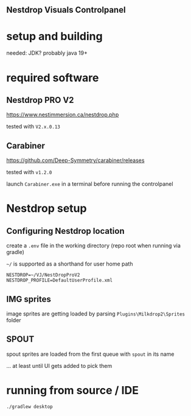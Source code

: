 ## Nestdrop Visuals Controlpanel

# setup and building

needed: JDK? probably java 19+

# required software

## Nestdrop PRO V2

https://www.nestimmersion.ca/nestdrop.php

tested with `V2.x.0.13`

## Carabiner

https://github.com/Deep-Symmetry/carabiner/releases

tested with `v1.2.0`

launch `Carabiner.exe` in a terminal before running the controlpanel

<!-- no longer necessary?
## xq

https://github.com/sibprogrammer/xq/releases

`xq.exe` need to be in `PATH`
-->

# Nestdrop setup

## Configuring Nestdrop location

create a `.env` file in the working directory (repo root when running via gradle)

`~/` is supported as a shorthand for user home path
```.env
NESTDROP=~/VJ/NestDropProV2
NESTDROP_PROFILE=DefaultUserProfile.xml
```
## IMG sprites

image sprites are getting loaded by parsing `Plugins\Milkdrop2\Sprites` folder

## SPOUT

spout sprites are loaded from the first queue with `spout` in its name

... at least until UI gets added to pick them

# running from source / IDE

```bash
./gradlew desktop
```
